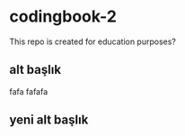 # codingbook-2
This repo is created for education purposes?

## alt başlık
fafa
fafafa

## yeni alt başlık
